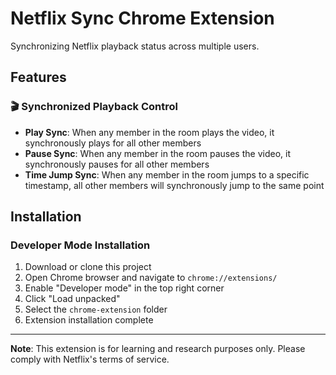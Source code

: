 # Netflix Sync Chrome Extension

Synchronizing Netflix playback status across multiple users.

## Features

### 🎬 Synchronized Playback Control
- **Play Sync**: When any member in the room plays the video, it synchronously plays for all other members
- **Pause Sync**: When any member in the room pauses the video, it synchronously pauses for all other members
- **Time Jump Sync**: When any member in the room jumps to a specific timestamp, all other members will synchronously jump to the same point

## Installation

### Developer Mode Installation
1. Download or clone this project
2. Open Chrome browser and navigate to `chrome://extensions/`
3. Enable "Developer mode" in the top right corner
4. Click "Load unpacked"
5. Select the `chrome-extension` folder
6. Extension installation complete

---

**Note**: This extension is for learning and research purposes only. Please comply with Netflix's terms of service.
